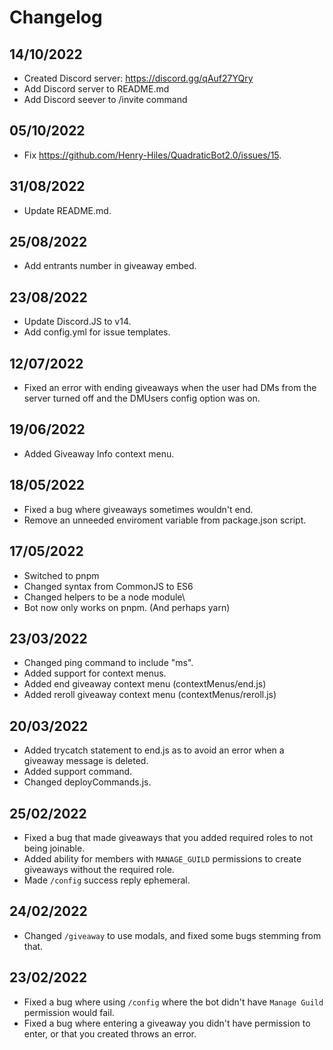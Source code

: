 # Changelog

## 14/10/2022
- Created Discord server: https://discord.gg/qAuf27YQry
- Add Discord server to README.md
- Add Discord seever to /invite command

## 05/10/2022
- Fix https://github.com/Henry-Hiles/QuadraticBot2.0/issues/15.

## 31/08/2022
- Update README.md.

## 25/08/2022
- Add entrants number in giveaway embed.

## 23/08/2022

- Update Discord.JS to v14.
- Add config.yml for issue templates.

## 12/07/2022
- Fixed an error with ending giveaways when the user had DMs from the server turned off and the DMUsers config option was on.

## 19/06/2022
- Added Giveaway Info context menu.

## 18/05/2022
- Fixed a bug where giveaways sometimes wouldn't end.
- Remove an unneeded enviroment variable from package.json script.

## 17/05/2022
- Switched to pnpm
- Changed syntax from CommonJS to ES6
- Changed helpers to be a node module\
- Bot now only works on pnpm. (And perhaps yarn)

## 23/03/2022

-   Changed ping command to include "ms".
-   Added support for context menus.
-   Added end giveaway context menu (contextMenus/end.js)
-   Added reroll giveaway context menu (contextMenus/reroll.js)

## 20/03/2022

-   Added trycatch statement to end.js as to avoid an error when a giveaway message is deleted.
-   Added support command.
-   Changed deployCommands.js.

## 25/02/2022

-   Fixed a bug that made giveaways that you added required roles to not being joinable.
-   Added ability for members with `MANAGE_GUILD` permissions to create giveaways without the required role.
-   Made `/config` success reply ephemeral.

## 24/02/2022

-   Changed `/giveaway` to use modals, and fixed some bugs stemming from that.

## 23/02/2022

-   Fixed a bug where using `/config` where the bot didn't have `Manage Guild` permission would fail.
-   Fixed a bug where entering a giveaway you didn't have permission to enter, or that you created throws an error.
